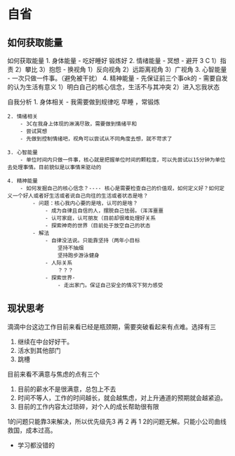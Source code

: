 # 自省

## 如何获取能量

如何获取能量
	1. 身体能量
		- 吃好睡好 锻炼好
	2. 情绪能量
		- 冥想
		- 避开 3 C  1）指责 2）攀比 3）抱怨
		- 换视角   1）反向视角  2）远距离视角  3）广视角
	3. 心智能量
		- 一次只做一件事。（避免被干扰）
	4. 精神能量
		- 先保证前三个事ok的
		- 需要自发的认为生活有意义 1）明白自己的核心信念，生活不与其冲突  2）进入忘我状态

自我分析
	1. 身体相关
		- 我需要做到规律吃  早睡 ，常锻炼 

	2. 情绪相关
		- 3C在我身上体现的淋漓尽致，需要做到情绪平和
		- 尝试冥想
		- 先做到控制情绪吧，视角可以尝试从不同角度去想，就不苛求了

	3. 心智能量
		- 单位时间内只做一件事，核心就是把握单位时间的颗粒度，可以先尝试以15分钟为单位去处理事情。目前貌似是以事情来驱动的

	4. 精神能量
		- 如何发掘自己的核心信念？---- 核心是需要检查自己的价值观，如何定义好？如何定义一个好人或者好生活或者说自己向往的生活或者状态是啥？
			- 问题：核心我内心要的是啥，认可的是啥？
				- 成为自律且自信的人，摆脱自己怯弱。（浑浑噩噩
				- 认可家庭，认可朋友（目前却很难处理好关系
				- 探索神奇的世界（目前处于放空自己的状态
			- 解法
				- 自律没法说。只能靠坚持（两年小目标
					坚持不抽烟
					坚持跑步游泳健身
				- 人际关系
					？？？
				- 探索世界·
					- 走出家门。保证自己安全的情况下努力感受




## 现状思考

滴滴中台这边工作目前来看已经是瓶颈期，需要突破看起来有点难。选择有三
1. 继续在中台好好干。
2. 活水到其他部门
3. 跳槽

目前来看不满意与焦虑的点有三个
1. 目前的薪水不是很满意，总包上不去
2. 时间不等人，工作的时间越长，就会越焦虑，对上升通道的预期就会越紧迫。
3. 目前的工作内容太过琐碎，对个人的成长帮助很有限


1的问题只能靠3来解决，所以优先级先3 再 2 再 1 
2的问题无解。只能小公司曲线救国，成本过高。
 - 学习都没错的